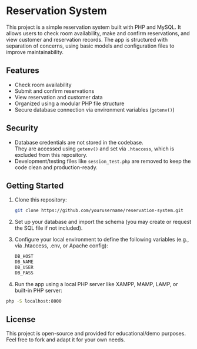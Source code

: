 # Reservation System
This project is a simple reservation system built with PHP and MySQL. It allows users to check room availability, make and confirm reservations, and view customer and reservation records. The app is structured with separation of concerns, using basic models and configuration files to improve maintainability.

## Features

- Check room availability
- Submit and confirm reservations
- View reservation and customer data
- Organized using a modular PHP file structure
- Secure database connection via environment variables (`getenv()`)

## Security

- Database credentials are not stored in the codebase.  
  They are accessed using `getenv()` and set via `.htaccess`, which is excluded from this repository.
- Development/testing files like `session_test.php` are removed to keep the code clean and production-ready.

## Getting Started

1. Clone this repository:
   ```bash
   git clone https://github.com/yourusername/reservation-system.git
   ```
2. Set up your database and import the schema (you may create or request the SQL file if not included).

3. Configure your local environment to define the following variables (e.g., via .htaccess, .env, or Apache config):
   ```bash
   DB_HOST
   DB_NAME
   DB_USER
   DB_PASS
   ```
4. Run the app using a local PHP server like XAMPP, MAMP, LAMP, or built-in PHP server:

```bash
php -S localhost:8000
```

## License
This project is open-source and provided for educational/demo purposes.
Feel free to fork and adapt it for your own needs.
